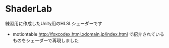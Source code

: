 # ShaderLab

練習用に作成したUnity用のHLSLシェーダーです

* motiontable
http://foxcodex.html.xdomain.jp/index.html で紹介されているものをシェーダーで再現しました
